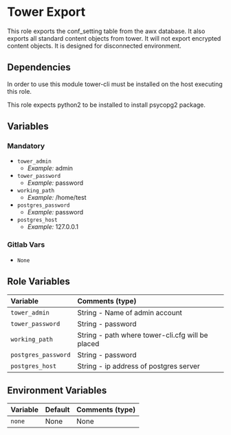 # Tower Export

This role exports the conf_setting table from the awx database. It also exports all standard content objects from tower. It will not export encrypted content objects. It is designed for disconnected environment.

## Dependencies

In order to use this module tower-cli must be installed on the host executing this role.

This role expects python2 to be installed to install psycopg2 package.

## Variables

### Mandatory
- `tower_admin`
	- *Example:* admin
- `tower_password`
  - *Example:* password
- `working_path`
  - *Example:* /home/test
- `postgres_password`
  - *Example:* password
- `postgres_host`
  - *Example:* 127.0.0.1

### Gitlab Vars
- `None`

## Role Variables

| Variable   | Comments (type)  |
| :---       | :---             |
| `tower_admin` | String - Name of admin account |
| `tower_password` | String - password |
| `working_path` | String - path where tower-cli.cfg will be placed |
| `postgres_password` | String - password |
| `postgres_host` | String - ip address of postgres server |



## Environment Variables

| Variable   | Default | Comments (type)  |
| :---       | :---    | :---             |
| `none` | None  | None |
